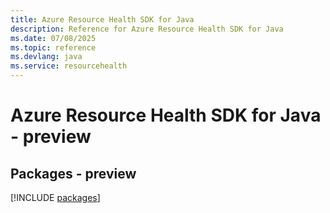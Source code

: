 ```yaml
---
title: Azure Resource Health SDK for Java
description: Reference for Azure Resource Health SDK for Java
ms.date: 07/08/2025
ms.topic: reference
ms.devlang: java
ms.service: resourcehealth
---
```

# Azure Resource Health SDK for Java - preview
## Packages - preview
[!INCLUDE [packages](resource-health-index.md)]